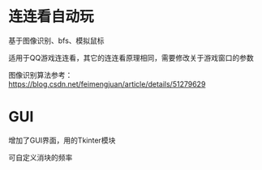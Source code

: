 # 连连看自动玩

基于图像识别、bfs、模拟鼠标

适用于QQ游戏连连看，其它的连连看原理相同，需要修改关于游戏窗口的参数

图像识别算法参考：https://blog.csdn.net/feimengjuan/article/details/51279629

# GUI

增加了GUI界面，用的Tkinter模块

可自定义消块的频率